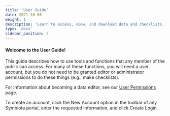 ```yaml
---
title: 'User Guide'
date: 2021-10-08
weight: 1
description: 'Learn to access, view, and download data and checklists.'
type: 'docs'
sidebar_position: 2
---
```


#### Welcome to the User Guide!

This guide describes how to use tools and functions that any member of the public can access. For many of these functions, you will need a user account, but you do not need to be granted editor or administrator permissions to do these things (e.g., make checklists).

For information about becoming a data editor, see our [User Permissions](/docs/User_Guide/user_permissions/) page.

To create an account, click the New Account option in the toolbar of any Symbiota portal, enter the requested information, and click Create Login.
